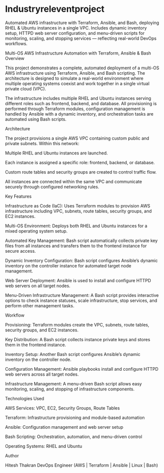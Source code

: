 # Industryreleventproject
Automated AWS infrastructure with Terraform, Ansible, and Bash, deploying RHEL &amp; Ubuntu instances in a single VPC. Includes dynamic inventory setup, HTTPD web server configuration, and menu-driven scripts for monitoring, scaling, and stopping services — reflecting real-world DevOps workflows.

Multi-OS AWS Infrastructure Automation with Terraform, Ansible & Bash
Overview

This project demonstrates a complete, automated deployment of a multi-OS AWS infrastructure using Terraform, Ansible, and Bash scripting. The architecture is designed to simulate a real-world environment where multiple operating systems coexist and work together in a single virtual private cloud (VPC).

The infrastructure includes multiple RHEL and Ubuntu instances serving different roles such as frontend, backend, and database. All provisioning is performed through Terraform modules, configuration management is handled by Ansible with a dynamic inventory, and orchestration tasks are automated using Bash scripts.

Architecture

The project provisions a single AWS VPC containing custom public and private subnets. Within this network:

Multiple RHEL and Ubuntu instances are launched.

Each instance is assigned a specific role: frontend, backend, or database.

Custom route tables and security groups are created to control traffic flow.

All instances are connected within the same VPC and communicate securely through configured networking rules.

Key Features

Infrastructure as Code (IaC): Uses Terraform modules to provision AWS infrastructure including VPC, subnets, route tables, security groups, and EC2 instances.

Multi-OS Environment: Deploys both RHEL and Ubuntu instances for a mixed operating system setup.

Automated Key Management: Bash script automatically collects private key files from all instances and transfers them to the frontend instance for secure access.

Dynamic Inventory Configuration: Bash script configures Ansible’s dynamic inventory on the controller instance for automated target node management.

Web Server Deployment: Ansible is used to install and configure HTTPD web servers on all target nodes.

Menu-Driven Infrastructure Management: A Bash script provides interactive options to check instance statuses, scale infrastructure, stop services, and perform other management tasks.

Workflow

Provisioning: Terraform modules create the VPC, subnets, route tables, security groups, and EC2 instances.

Key Distribution: A Bash script collects instance private keys and stores them in the frontend instance.

Inventory Setup: Another Bash script configures Ansible’s dynamic inventory on the controller node.

Configuration Management: Ansible playbooks install and configure HTTPD web servers across all target nodes.

Infrastructure Management: A menu-driven Bash script allows easy monitoring, scaling, and stopping of infrastructure components.

Technologies Used

AWS Services: VPC, EC2, Security Groups, Route Tables

Terraform: Infrastructure provisioning and module-based automation

Ansible: Configuration management and web server setup

Bash Scripting: Orchestration, automation, and menu-driven control

Operating Systems: RHEL and Ubuntu

Author

Hitesh Thakran
DevOps Engineer (AWS | Terraform | Ansible | Linux | Bash)
